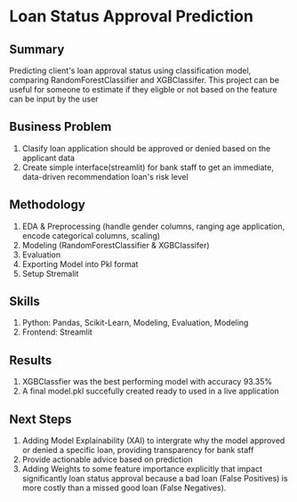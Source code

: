 # Loan Status Approval Prediction

## Summary
Predicting client's loan approval status using classification model, comparing RandomForestClassifier and XGBClassifer. This project can be useful for someone to estimate if they eligble or not based on the feature can be input by the user

## Business Problem
1. Clasify loan application should be approved or denied based on the applicant data
2. Create simple interface(streamlit) for bank staff to get an immediate, data-driven recommendation loan's risk level
   
## Methodology
1. EDA & Preprocessing (handle gender columns, ranging age application, encode categorical columns, scaling)
2. Modeling (RandomForestClassifier & XGBClassifer)
3. Evaluation
4. Exporting Model into Pkl format
5. Setup Stremalit

## Skills
1. Python: Pandas, Scikit-Learn, Modeling, Evaluation, Modeling
3. Frontend: Streamlit
   
## Results
1. XGBClassfier was the best performing model with accuracy 93.35%
2. A final model.pkl succefully created ready to used in a live application
   
## Next Steps
1. Adding Model Explainability (XAI) to intergrate why the model approved or denied a specific loan, providing transparency for bank staff
2. Provide actionable advice based on prediction
3. Adding Weights to some feature importance explicitly that impact significantly loan status approval because a bad loan (False Positives) is more costly than a missed good loan (False Negatives).
